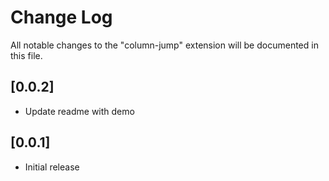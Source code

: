 # Change Log
All notable changes to the "column-jump" extension will be documented in this file.

## [0.0.2]
- Update readme with demo

## [0.0.1]
- Initial release